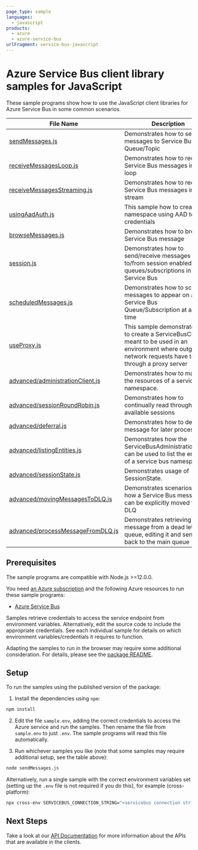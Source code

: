 ```yaml
---
page_type: sample
languages:
  - javascript
products:
  - azure
  - azure-service-bus
urlFragment: service-bus-javascript
---
```


# Azure Service Bus client library samples for JavaScript

These sample programs show how to use the JavaScript client libraries for Azure Service Bus in some common scenarios.

| **File Name**                                                       | **Description**                                                                                                                                                |
| ------------------------------------------------------------------- | -------------------------------------------------------------------------------------------------------------------------------------------------------------- |
| [sendMessages.js][sendmessages]                                     | Demonstrates how to send messages to Service Bus Queue/Topic                                                                                                   |
| [receiveMessagesLoop.js][receivemessagesloop]                       | Demonstrates how to receive Service Bus messages in a loop                                                                                                     |
| [receiveMessagesStreaming.js][receivemessagesstreaming]             | Demonstrates how to receive Service Bus messages in a stream                                                                                                   |
| [usingAadAuth.js][usingaadauth]                                     | This sample how to create a namespace using AAD token credentials                                                                                              |
| [browseMessages.js][browsemessages]                                 | Demonstrates how to browse a Service Bus message                                                                                                               |
| [session.js][session]                                               | Demonstrates how to send/receive messages to/from session enabled queues/subscriptions in Service Bus                                                          |
| [scheduledMessages.js][scheduledmessages]                           | Demonstrates how to schedule messages to appear on a Service Bus Queue/Subscription at a later time                                                            |
| [useProxy.js][useproxy]                                             | This sample demonstrates how to create a ServiceBusClient meant to be used in an environment where outgoing network requests have to go through a proxy server |
| [advanced/administrationClient.js][advanced_administrationclient]   | Demonstrates how to manage the resources of a service bus namespace.                                                                                           |
| [advanced/sessionRoundRobin.js][advanced_sessionroundrobin]         | Demonstrates how to continually read through all the available sessions                                                                                        |
| [advanced/deferral.js][advanced_deferral]                           | Demonstrates how to defer a message for later processing.                                                                                                      |
| [advanced/listingEntities.js][advanced_listingentities]             | Demonstrates how the ServiceBusAdministrationClient can be used to list the entities of a service bus namespace                                                |
| [advanced/sessionState.js][advanced_sessionstate]                   | Demonstrates usage of SessionState.                                                                                                                            |
| [advanced/movingMessagesToDLQ.js][advanced_movingmessagestodlq]     | Demonstrates scenarios as to how a Service Bus message can be explicitly moved to the DLQ                                                                      |
| [advanced/processMessageFromDLQ.js][advanced_processmessagefromdlq] | Demonstrates retrieving a message from a dead letter queue, editing it and sending it back to the main queue                                                   |

## Prerequisites

The sample programs are compatible with Node.js >=12.0.0.

You need [an Azure subscription][freesub] and the following Azure resources to run these sample programs:

- [Azure Service Bus][createinstance_azureservicebus]

Samples retrieve credentials to access the service endpoint from environment variables. Alternatively, edit the source code to include the appropriate credentials. See each individual sample for details on which environment variables/credentials it requires to function.

Adapting the samples to run in the browser may require some additional consideration. For details, please see the [package README][package].

## Setup

To run the samples using the published version of the package:

1. Install the dependencies using `npm`:

```bash
npm install
```

2. Edit the file `sample.env`, adding the correct credentials to access the Azure service and run the samples. Then rename the file from `sample.env` to just `.env`. The sample programs will read this file automatically.

3. Run whichever samples you like (note that some samples may require additional setup, see the table above):

```bash
node sendMessages.js
```

Alternatively, run a single sample with the correct environment variables set (setting up the `.env` file is not required if you do this), for example (cross-platform):

```bash
npx cross-env SERVICEBUS_CONNECTION_STRING="<servicebus connection string>" QUEUE_NAME="<queue name>" node sendMessages.js
```

## Next Steps

Take a look at our [API Documentation][apiref] for more information about the APIs that are available in the clients.

[sendmessages]: https://github.com/Azure/azure-sdk-for-js/blob/master/sdk/servicebus/service-bus/samples/v7/javascript/sendMessages.js
[receivemessagesloop]: https://github.com/Azure/azure-sdk-for-js/blob/master/sdk/servicebus/service-bus/samples/v7/javascript/receiveMessagesLoop.js
[receivemessagesstreaming]: https://github.com/Azure/azure-sdk-for-js/blob/master/sdk/servicebus/service-bus/samples/v7/javascript/receiveMessagesStreaming.js
[usingaadauth]: https://github.com/Azure/azure-sdk-for-js/blob/master/sdk/servicebus/service-bus/samples/v7/javascript/usingAadAuth.js
[browsemessages]: https://github.com/Azure/azure-sdk-for-js/blob/master/sdk/servicebus/service-bus/samples/v7/javascript/browseMessages.js
[session]: https://github.com/Azure/azure-sdk-for-js/blob/master/sdk/servicebus/service-bus/samples/v7/javascript/session.js
[scheduledmessages]: https://github.com/Azure/azure-sdk-for-js/blob/master/sdk/servicebus/service-bus/samples/v7/javascript/scheduledMessages.js
[useproxy]: https://github.com/Azure/azure-sdk-for-js/blob/master/sdk/servicebus/service-bus/samples/v7/javascript/useProxy.js
[advanced_administrationclient]: https://github.com/Azure/azure-sdk-for-js/blob/master/sdk/servicebus/service-bus/samples/v7/javascript/advanced/administrationClient.js
[advanced_sessionroundrobin]: https://github.com/Azure/azure-sdk-for-js/blob/master/sdk/servicebus/service-bus/samples/v7/javascript/advanced/sessionRoundRobin.js
[advanced_deferral]: https://github.com/Azure/azure-sdk-for-js/blob/master/sdk/servicebus/service-bus/samples/v7/javascript/advanced/deferral.js
[advanced_listingentities]: https://github.com/Azure/azure-sdk-for-js/blob/master/sdk/servicebus/service-bus/samples/v7/javascript/advanced/listingEntities.js
[advanced_sessionstate]: https://github.com/Azure/azure-sdk-for-js/blob/master/sdk/servicebus/service-bus/samples/v7/javascript/advanced/sessionState.js
[advanced_movingmessagestodlq]: https://github.com/Azure/azure-sdk-for-js/blob/master/sdk/servicebus/service-bus/samples/v7/javascript/advanced/movingMessagesToDLQ.js
[advanced_processmessagefromdlq]: https://github.com/Azure/azure-sdk-for-js/blob/master/sdk/servicebus/service-bus/samples/v7/javascript/advanced/processMessageFromDLQ.js
[apiref]: https://docs.microsoft.com/javascript/api/@azure/service-bus
[freesub]: https://azure.microsoft.com/free/
[createinstance_azureservicebus]: https://docs.microsoft.com/azure/service-bus-messaging
[package]: https://github.com/Azure/azure-sdk-for-js/tree/master/sdk/servicebus/service-bus/README.md
